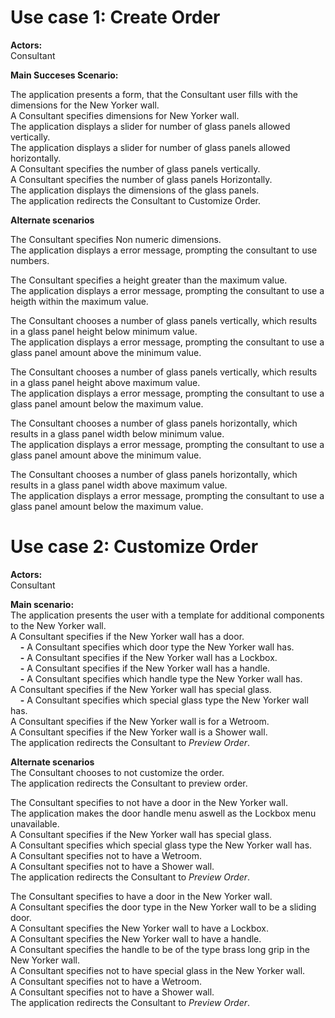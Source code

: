 # Use case 1: Create Order 

**Actors:**  
Consultant

**Main Succeses Scenario:**  

The application presents a form, that the Consultant user fills with the dimensions for the New Yorker wall.  
A Consultant specifies dimensions for New Yorker wall.  
The application displays a slider for number of glass panels allowed vertically.  
The application displays a slider for number of glass panels allowed horizontally.  
A Consultant specifies the number of glass panels vertically.  
A Consultant specifies the number of glass panels Horizontally.  
The application displays the dimensions of the glass panels.  
The application redirects the Consultant to Customize Order.    

**Alternate scenarios**  

The Consultant specifies Non numeric dimensions.  
The application displays a error message, prompting the consultant to use numbers.  

The Consultant specifies a height greater than the maximum value.  
The application displays a error message, prompting the consultant to use a heigth within the maximum value.  

The Consultant chooses a number of glass panels vertically, which results in a glass panel height below minimum value.  
The application displays a error message, prompting the consultant to use a glass panel amount above the minimum value. 

The Consultant chooses a number of glass panels vertically, which results in a glass panel height above maximum value.  
The application displays a error message, prompting the consultant to use a glass panel amount below the maximum value. 

The Consultant chooses a number of glass panels horizontally, which results in a glass panel width below minimum value.  
The application displays a error message, prompting the consultant to use a glass panel amount above the minimum value.  

The Consultant chooses a number of glass panels horizontally, which results in a glass panel width above maximum value.  
The application displays a error message, prompting the consultant to use a glass panel amount below the maximum value.  


# Use case 2: Customize Order

**Actors:**  
Consultant

**Main scenario:**  
The application presents the user with a template for additional components to the New Yorker wall.  
A Consultant specifies if the New Yorker wall has a door.  
&nbsp;&nbsp;&nbsp; **-** A Consultant specifies which door type the New Yorker wall has.  
&nbsp;&nbsp;&nbsp; **-** A Consultant specifies if the New Yorker wall has a Lockbox.  
&nbsp;&nbsp;&nbsp; **-** A Consultant specifies if the New Yorker wall has a handle.  
&nbsp;&nbsp;&nbsp; **-** A Consultant specifies which handle type the New Yorker wall has.  
A Consultant specifies if the New Yorker wall has special glass.  
&nbsp;&nbsp;&nbsp; **-** A Consultant specifies which special glass type the New Yorker wall has.  
A Consultant specifies if the New Yorker wall is for a Wetroom.  
A Consultant specifies if the New Yorker wall is a Shower wall.  
The application redirects the Consultant to *Preview Order*.


**Alternate scenarios**  
The Consultant chooses to not customize the order.  
The application redirects the Consultant to preview order.  

The Consultant specifies to not have a door in the New Yorker wall.  
The application makes the door handle menu aswell as the Lockbox menu unavailable.  
A Consultant specifies if the New Yorker wall has special glass.  
A Consultant specifies which special glass type the New Yorker wall has.  
A Consultant specifies not to have a Wetroom.  
A Consultant specifies not to have a Shower wall.  
The application redirects the Consultant to *Preview Order*.

The Consultant specifies to have a door in the New Yorker wall.  
A Consultant specifies the door type in the New Yorker wall to be a sliding door.  
A Consultant specifies the New Yorker wall to have a Lockbox.  
A Consultant specifies the New Yorker wall to have a handle.   
A Consultant specifies the handle to be of the type brass long grip in the New Yorker wall.   
A Consultant specifies not to have special glass in the New Yorker wall.   
A Consultant specifies not to have a Wetroom.  
A Consultant specifies not to have a Shower wall.  
The application redirects the Consultant to *Preview Order*.
